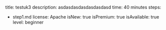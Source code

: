 title: testuk3
description: asdasdasdasdasdasdasd
time: 40 minutes
steps:
  - step1.md
license: Apache
isNew: true
isPremium: true
isAvailable: true
level: beginner
